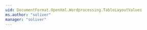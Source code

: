 ```yaml
---
uid: DocumentFormat.OpenXml.Wordprocessing.TableLayoutValues
ms.author: "soliver"
manager: "soliver"
---
```

